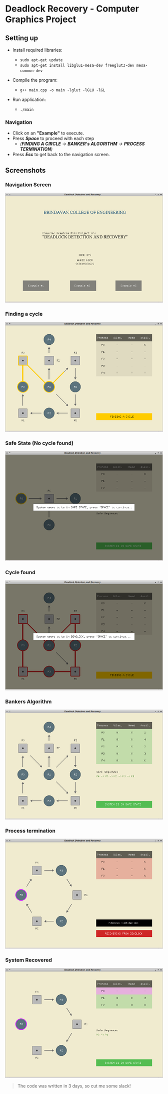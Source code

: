 # Deadlock Recovery - Computer Graphics Project

## Setting up

  - Install required libraries:
	- `sudo apt-get update`
	- `sudo apt-get install libglu1-mesa-dev freeglut3-dev mesa-common-dev`
	
  - Compile the program:
  	- `g++ main.cpp -o main -lglut -lGLU -lGL`
    
  - Run application:
  	- `./main`
    
### Navigation
  - Click on an **"Example"** to execute.
  - Press ***Space*** to proceed with each step 
  	- *(**FINDING A CIRCLE** -> **BANKER's ALGORITHM** -> **PROCESS TERMINATION**)*
  - Press ***Esc*** to get back to the navigation screen.

## Screenshots

### Navigation Screen
![Navigation Screen](screenshots/main_1.png)

### Finding a cycle
![Finding a cycle](screenshots/main_5.png)

### Safe State (No cycle found)
![Safe State (No cycle found)](screenshots/main_3.png)

### Cycle found
![Cycle found](screenshots/main_6.png)

### Bankers Algorithm
![Bankers Algorithm](screenshots/main_22.png)

### Process termination
![Process termination](screenshots/main_8.png)

### System Recovered
![System Recovered](screenshots/main_9.png)


> The code was written in 3 days, so cut me some slack!
